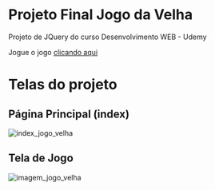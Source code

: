 # Projeto Final   Jogo da Velha
 Projeto de JQuery do curso Desenvolvimento WEB - Udemy

Jogue o jogo [clicando aqui](https://atila-oliveira.github.io/Projeto-Final---Jogo-da-Velha/)

# Telas do projeto
## Página Principal (index)
![index_jogo_velha](https://user-images.githubusercontent.com/79010036/118541544-31fa6380-b728-11eb-91bc-873c21f3ba4c.PNG)


## Tela de Jogo
![imagem_jogo_velha](https://user-images.githubusercontent.com/79010036/118541574-3f175280-b728-11eb-9cf1-baa3344c55a0.PNG)


